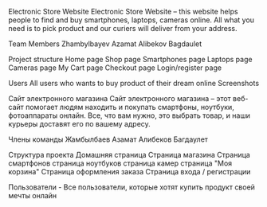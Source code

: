 Electronic Store Website
Electronic Store Website – this website helps people to find and buy smartphones, laptops, cameras online. 
All what you need is to pick product and our curiers will deliver from your address.


Team Members
Zhambylbayev Azamat 
Alibekov Bagdaulet


Project structure
Home page
Shop page
Smartphones page
Laptops page
Cameras page 
My Cart page
Checkout page
Login/register page


Users
All users who wants to buy product of their dream online
Screenshots






Сайт электронного магазина Сайт электронного магазина – этот веб-сайт помогает людям находить и покупать смартфоны, ноутбуки, фотоаппараты онлайн. Все, что вам нужно, это выбрать товар, и наши курьеры доставят его по вашему адресу.

Члены команды Жамбылбаев Азамат Алибеков Багдаулет

Структура проекта 
Домашняя страница 
Страница магазина 
Страница смартфонов 
страница ноутбуков 
страница камер 
страница "Моя корзина" 
Страница оформления заказа 
Страница входа / регистрации

Пользователи - Все пользователи, которые хотят купить продукт своей мечты онлайн 
